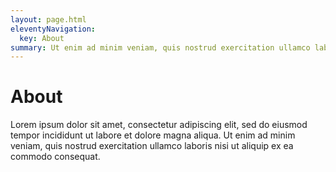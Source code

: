 ```yaml
---
layout: page.html
eleventyNavigation:
  key: About
summary: Ut enim ad minim veniam, quis nostrud exercitation ullamco laboris nisi ut aliquip ex ea commodo consequat.
---
```

# About

Lorem ipsum dolor sit amet, consectetur adipiscing elit, sed do eiusmod tempor incididunt ut labore et dolore magna aliqua. Ut enim ad minim veniam, quis nostrud exercitation ullamco laboris nisi ut aliquip ex ea commodo consequat.
